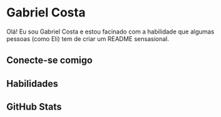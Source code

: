 # Gabriel Costa
Olá! Eu sou Gabriel Costa e estou facinado com a habilidade que algumas pessoas (como Eli) tem de criar um README sensasional.
## Conecte-se comigo

## Habilidades

## GitHub Stats